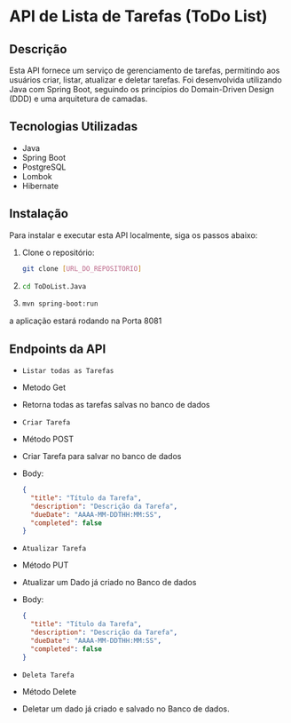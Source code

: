 # API de Lista de Tarefas (ToDo List)

## Descrição
Esta API fornece um serviço de gerenciamento de tarefas, permitindo aos usuários criar, listar, atualizar e deletar tarefas. Foi desenvolvida utilizando Java com Spring Boot, seguindo os princípios do Domain-Driven Design (DDD) e uma arquitetura de camadas.

## Tecnologias Utilizadas
- Java
- Spring Boot
- PostgreSQL
- Lombok
- Hibernate

## Instalação
Para instalar e executar esta API localmente, siga os passos abaixo:

1. Clone o repositório:
   ```bash
   git clone [URL_DO_REPOSITORIO]
   ```
2. ```bash
   cd ToDoList.Java
   ```
3. ```bash
   mvn spring-boot:run
   ```
a aplicação estará rodando na Porta 8081

## Endpoints da API
- `Listar todas as Tarefas`
- Metodo Get
- Retorna todas as tarefas salvas no banco de dados

- `Criar Tarefa`
- Método POST
- Criar Tarefa para salvar no banco de dados
- Body:
  ```json
  {
    "title": "Título da Tarefa",
    "description": "Descrição da Tarefa",
    "dueDate": "AAAA-MM-DDTHH:MM:SS",
    "completed": false
  }
  ```
- `Atualizar Tarefa`
- Método PUT
- Atualizar um Dado já criado no Banco de dados
- Body:
  ```json
  {
    "title": "Título da Tarefa",
    "description": "Descrição da Tarefa",
    "dueDate": "AAAA-MM-DDTHH:MM:SS",
    "completed": false
  }
  ```
- `Deleta Tarefa`
- Método Delete
- Deletar um dado já criado e salvado no Banco de dados.
